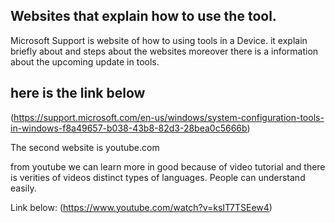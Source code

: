## Websites that explain how to use the tool.

Microsoft Support is website of how to using tools in a Device.
it explain briefly about and steps about the websites moreover there is a information about the upcoming update in tools.
## here is the link below


(https://support.microsoft.com/en-us/windows/system-configuration-tools-in-windows-f8a49657-b038-43b8-82d3-28bea0c5666b)

The second website is youtube.com

from youtube we can learn more in good because of video tutorial and there is verities of videos distinct types of languages. People can understand easily.

Link below:
(https://www.youtube.com/watch?v=ksIT7TSEew4)
